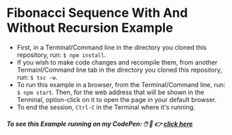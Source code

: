 # Fibonacci Sequence With And Without Recursion Example

* First, in a Terminal/Command line in the directory you cloned this repository, run: `$ npm install`.
* If you wish to make code changes and recompile them, from another Termainl/Command line tab in the directory you cloned this repository, run: `$ tsc -w`.
* To run this example in a browser, from the Terminal/Command line, run: `$ npm start`. Then, for the web address that will be shown in the Terminal, option-click on it to open the page in your default browser.
* To end the session, `Ctrl-C` in the Terminal where it's running.

##### To see this Example running on my CodePen: 🖱️ 🐁 👉 <a href="https://codepen.io/faddah/pen/JjZXMXR" target="_blank">click here</a>
